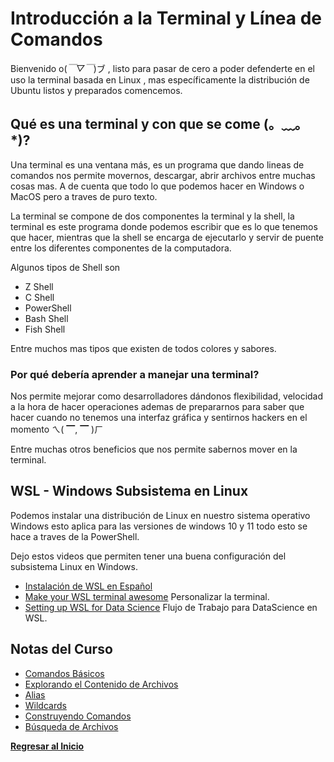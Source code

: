 # Introducción a la Terminal y Línea de Comandos

Bienvenido  o(*￣▽￣*)ブ , listo para pasar de cero a poder defenderte en el uso la terminal basada en Linux , mas específicamente la distribución de Ubuntu listos y preparados comencemos.

## Qué es una terminal y con que se come (。﹏。*)?

Una terminal es una ventana más, es un programa que dando lineas de comandos nos permite movernos, descargar, abrir archivos entre muchas cosas mas. A de cuenta que todo lo que podemos hacer en Windows o MacOS pero a traves de puro texto.

La terminal se compone de dos componentes la terminal y la shell, la terminal es este programa donde podemos escribir que es lo que tenemos que hacer, mientras que la shell se encarga de ejecutarlo y servir de puente entre los diferentes componentes de la computadora.

Algunos tipos de Shell son

- Z Shell
- C Shell
- PowerShell
- Bash Shell
- Fish Shell

Entre muchos mas tipos que existen de todos colores y sabores.

### Por qué debería aprender a manejar una terminal?

Nos permite mejorar como desarrolladores dándonos flexibilidad, velocidad a la hora de hacer operaciones ademas de prepararnos para saber que hacer cuando no tenemos una interfaz gráfica y sentirnos hackers en el momento ㄟ( ▔, ▔ )ㄏ

Entre muchas otros beneficios que nos permite sabernos mover en la terminal.

## WSL - Windows Subsistema en Linux

Podemos instalar una distribución de Linux en nuestro sistema operativo Windows esto aplica para las versiones de windows 10 y 11 todo esto se hace a traves de la PowerShell.

Dejo estos videos que permiten tener una buena configuración del subsistema Linux en Windows.

- [Instalación de WSL en Español](https://www.youtube.com/watch?v=L4f1XHrSJEg)
- [Make your WSL terminal awesome](https://www.youtube.com/watch?v=235G6X5EAvM) Personalizar la terminal.
- [Setting up WSL for Data Science](https://www.youtube.com/watch?v=IWfsbOzQgXA) Flujo de Trabajo para DataScience en WSL.

## Notas del Curso

- [Comandos Básicos](./Comandos_Basicos.md)
- [Explorando el Contenido de Archivos](./Explorando_Contenido.md)
- [Alias](./Alias.md)
- [Wildcards](./WildCards.md)
- [Construyendo Comandos](./Contruyendo_Comandos.md)
- [Búsqueda de Archivos](./Busqueda.md)

[**Regresar al Inicio**](../README.md)
